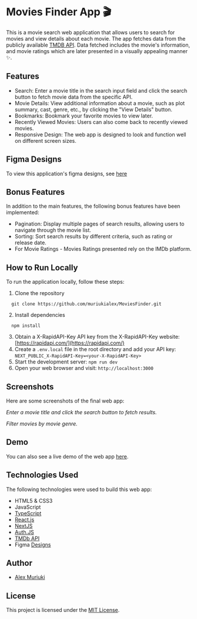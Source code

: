 # Movies Finder App 🎬

This is a movie search web application that allows users to search for movies and view details about each movie. 
The app fetches data from the publicly available [TMDB API]([https://rapidapi.com/](https://developer.themoviedb.org/)). Data fetched includes the movie's information, and movie ratings which are later presented in a visually appealing manner ✨.

## Features

-   Search: Enter a movie title in the search input field and click the search button to fetch movie data from the specific API.
-   Movie Details: View additional information about a movie, such as plot summary, cast, genre, etc., by clicking the "View Details" button.
-   Bookmarks: Bookmark your favorite movies to view later.
-   Recently Viewed Movies: Users can also come back to recently viewed movies.
-   Responsive Design: The web app is designed to look and function well on different screen sizes.

## Figma Designs

To view this application's figma designs, see [here](https://www.figma.com/file/aqhVPaVGDh8nlsyX62zcNj/movies-finder?type=design&node-id=0%3A1&mode=design&t=uKYtvAsH9sdhwwRD-1)

## Bonus Features

In addition to the main features, the following bonus features have been implemented:

-   Pagination: Display multiple pages of search results, allowing users to navigate through the movie list.
-   Sorting: Sort search results by different criteria, such as rating or release date.
-   For Movie Ratings - Movies Ratings presented rely on the IMDb platform.

## How to Run Locally

To run the application locally, follow these steps:

1. Clone the repository
  ```shell
    git clone https://github.com/muriukialex/MoviesFinder.git
  ```
2. Install dependencies
  ```shell
    npm install
  ```
3. Obtain a X-RapidAPI-Key API key from the X-RapidAPI-Key website: [https://rapidapi.com/](https://rapidapi.com/)
5. Create a `.env.local` file in the root directory and add your API key: `NEXT_PUBLIC_X-RapidAPI-Key=<your-X-RapidAPI-Key>`
6. Start the development server: `npm run dev`
7. Open your web browser and visit: `http://localhost:3000`

## Screenshots

Here are some screenshots of the final web app:

_Enter a movie title and click the search button to fetch results._


_Filter movies by movie genre._

## Demo

You can also see a live demo of the web app [here](https://example.com/).

## Technologies Used

The following technologies were used to build this web app:

-   HTML5 & CSS3
-   JavaScript
-   [TypeScript](https://www.typescriptlang.org/docs/)
-   [React.js](https://react.dev/)
-   [NextJS](https://nextjs.org/)
-   [Auth.JS](https://authjs.dev/)
-   [TMDb API](https://developer.themoviedb.org/)
-   Figma [Designs](https://www.figma.com/file/aqhVPaVGDh8nlsyX62zcNj/movies-finder?type=design&node-id=0%3A1&mode=design&t=uKYtvAsH9sdhwwRD-1)

## Author

-   [Alex Muriuki](https://github.com/muriukialex)

## License

This project is licensed under the [MIT License](https://opensource.org/license/mit/).
